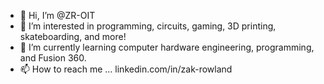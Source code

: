 - 👋 Hi, I’m @ZR-OIT
- 👀 I’m interested in programming, circuits, gaming, 3D printing, skateboarding, and more!
- 🌱 I’m currently learning computer hardware engineering, programming, and Fusion 360.
- 📫 How to reach me ... linkedin.com/in/zak-rowland

<!---
ZR-OIT/ZR-OIT is a ✨ special ✨ repository because its `README.md` (this file) appears on your GitHub profile.
You can click the Preview link to take a look at your changes.
--->
